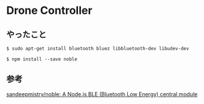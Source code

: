 # Drone Controller

## やったこと

```$ sudo apt-get install bluetooth bluez libbluetooth-dev libudev-dev```

```$ npm install --save noble```

## 参考

[sandeepmistry/noble: A Node.js BLE (Bluetooth Low Energy) central module](https://github.com/sandeepmistry/noble#prerequisites)


